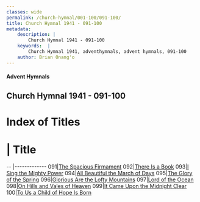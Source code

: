 ```yaml
---
classes: wide
permalink: /church-hymnal/001-100/091-100/
title: Church Hymnal 1941 - 091-100
metadata:
    description: |
        Church Hymnal 1941 - 091-100
    keywords:  |
        Church Hymnal 1941, adventhymnals, advent hymnals, 091-100
    author: Brian Onang'o
---
```


#### Advent Hymnals
## Church Hymnal 1941 - 091-100

# Index of Titles
# | Title                        
-- |-------------
091|[The Spacious Firmament](/church-hymnal/001-100/091-100/The-Spacious-Firmament)
092|[There Is a Book](/church-hymnal/001-100/091-100/There-Is-a-Book)
093|[I Sing the Mighty Power](/church-hymnal/001-100/091-100/I-Sing-the-Mighty-Power)
094|[All Beautiful the March of Days](/church-hymnal/001-100/091-100/All-Beautiful-the-March-of-Days)
095|[The Glory of the Spring](/church-hymnal/001-100/091-100/The-Glory-of-the-Spring)
096|[Glorious Are the Lofty Mountains](/church-hymnal/001-100/091-100/Glorious-Are-the-Lofty-Mountains)
097|[Lord of the Ocean](/church-hymnal/001-100/091-100/Lord-of-the-Ocean)
098|[On Hills and Vales of Heaven](/church-hymnal/001-100/091-100/On-Hills-and-Vales-of-Heaven)
099|[It Came Upon the Midnight Clear](/church-hymnal/001-100/091-100/It-Came-Upon-the-Midnight-Clear)
100|[To Us a Child of Hope Is Born](/church-hymnal/001-100/091-100/To-Us-a-Child-of-Hope-Is-Born)
